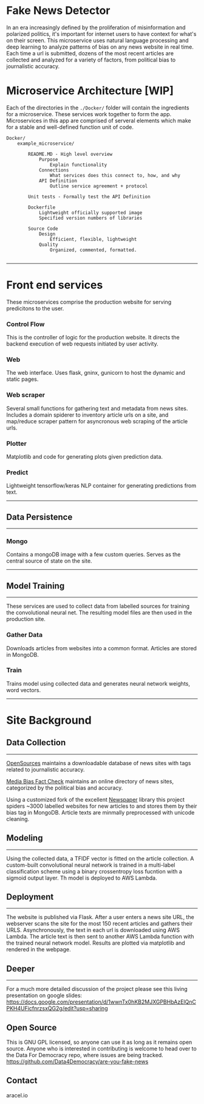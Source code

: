 # Fake News Detector

In an era increasingly defined by the proliferation of misinformation and polarized politics, it's important for internet users to have context for what's on their screen. This microservice uses natural language processing and deep learning to analyze patterns of bias on any news website in real time. Each time a url is submitted, dozens of the most recent articles are collected and analyzed for a variety of factors, from political bias to journalistic accuracy.

# Microservice Architecture [WIP]

Each of the directories in the `./Docker/` folder will contain the ingredients for a microservice. These services work together to form the app. Microservices in this app are comprised of serveral elements which make for a stable and well-defined function unit of code.

```
Docker/
    example_microservice/

        README.MD - High level overview
            Purpose
                Explain functionality
            Connections
                What services does this connect to, how, and why
            API Definition
                Outline service agreement + protocol

        Unit tests - Formally test the API Definition

        Dockerfile
            Lightweight officially supported image
            Specified version numbers of libraries

        Source Code
            Design
                Efficient, flexible, lightweight
            Quality
                Organized, commented, formatted.


```

---

# Front end services

These microservices comprise the production website for serving predicitons to the user.

### Control Flow

This is the controller of logic for the production website. It directs the backend execution of web requests initiated by user activity.

### Web

The web interface. Uses flask, gninx, gunicorn to host the dynamic and static pages.

### Web scraper

Several small functions for gathering text and metadata from news sites. Includes a domain spiderer to inventory article urls on a site, and map/reduce scraper pattern for asyncronous web scraping of the article urls.

### Plotter

Matplotlib and code for generating plots given prediction data.

### Predict

Lightweight tensorflow/keras NLP container for generating predictions from text.

---

## Data Persistence

---

### Mongo

Contains a mongoDB image with a few custom queries. Serves as the central source of state on the site.

---

## Model Training

---

These services are used to collect data from labelled sources for training the convolutional neural net. The resulting model files are then used in the production site.

### Gather Data

Downloads articles from websites into a common format. Articles are stored in MongoDB.

### Train

Trains model using collected data and generates neural network weights, word vectors.

---

# Site Background

## Data Collection

---

[OpenSources](http://www.opensources.co/) maintains a downloadable database of news sites with tags related to journalistic accuracy.

[Media Bias Fact Check](https://mediabiasfactcheck.com/) maintains an online directory of news sites, categorized by the political bias and accuracy.

Using a customized fork of the excellent [Newspaper](https://github.com/codelucas/newspaper) library this project spiders ~3000 labelled websites for new articles to and stores them by their bias tag in MongoDB. Article texts are minmally preprocessed with unicode cleaning.

## Modeling

---

Using the collected data, a TFIDF vector is fitted on the article collection. A custom-built convolutional neural network is trained in a multi-label classification scheme using a binary crossentropy loss fucntion with a sigmoid output layer. Th model is deployed to AWS Lambda.

## Deployment

---

The website is published via Flask. After a user enters a news site URL, the webserver scans the site for the most 150 recent articles and gathers their URLS. Asynchronously, the text in each url is downloaded using AWS Lambda. The article text is then sent to another AWS Lambda function with the trained neural network model. Results are plotted via matplotlib and rendered in the webpage.

## Deeper

---

For a much more detailed discussion of the project please see this living presentation on google slides: https://docs.google.com/presentation/d/1wwnTx0hKB2MJXGPBHbAzElQnCPKH4UFicfnrzsxQG2g/edit?usp=sharing

## Open Source

This is GNU GPL licensed, so anyone can use it as long as it remains open source.
Anyone who is interested in contributing is welcome to head over to the Data For Democracy repo, where issues are being tracked.
https://github.com/Data4Democracy/are-you-fake-news

## Contact

aracel.io
